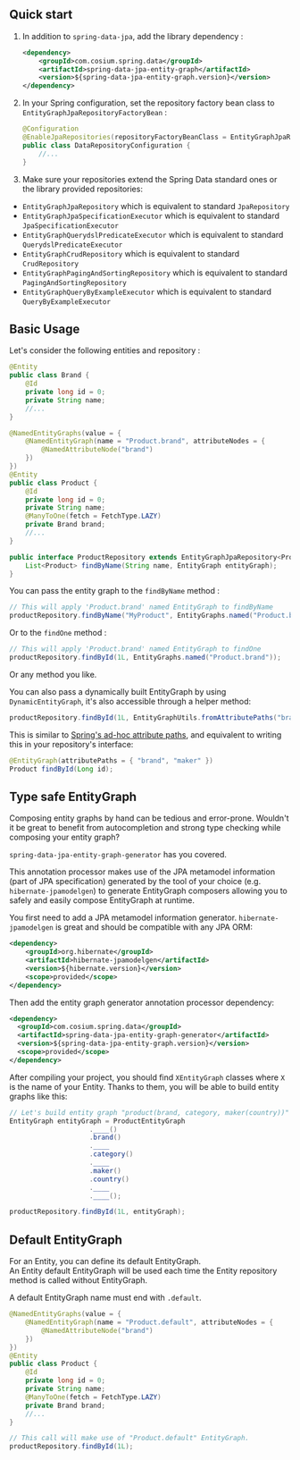## Quick start
1. In addition to `spring-data-jpa`, add the library dependency :
    
    ```xml
    <dependency>
        <groupId>com.cosium.spring.data</groupId>
        <artifactId>spring-data-jpa-entity-graph</artifactId>
        <version>${spring-data-jpa-entity-graph.version}</version>
    </dependency>
    ```
2. In your Spring configuration, set the repository factory bean class to `EntityGraphJpaRepositoryFactoryBean` :
    
    ```java
    @Configuration
    @EnableJpaRepositories(repositoryFactoryBeanClass = EntityGraphJpaRepositoryFactoryBean.class)
    public class DataRepositoryConfiguration {
        //...
    }
    ```
3. Make sure your repositories extend the Spring Data standard ones or the library provided repositories: 
- `EntityGraphJpaRepository` which is equivalent to standard `JpaRepository`
- `EntityGraphJpaSpecificationExecutor` which is equivalent to standard `JpaSpecificationExecutor`
- `EntityGraphQuerydslPredicateExecutor` which is equivalent to standard `QuerydslPredicateExecutor`
- `EntityGraphCrudRepository` which is equivalent to standard `CrudRepository`
- `EntityGraphPagingAndSortingRepository` which is equivalent to standard `PagingAndSortingRepository`
- `EntityGraphQueryByExampleExecutor` which is equivalent to standard `QueryByExampleExecutor`

## Basic Usage

Let's consider the following entities and repository :
```java
@Entity
public class Brand {
    @Id
    private long id = 0;
    private String name;
    //...
}
```
```java
@NamedEntityGraphs(value = {
    @NamedEntityGraph(name = "Product.brand", attributeNodes = {
        @NamedAttributeNode("brand")
    })
})
@Entity
public class Product {
    @Id
    private long id = 0;
    private String name;
    @ManyToOne(fetch = FetchType.LAZY)
    private Brand brand;
    //...
}	
```
```java
public interface ProductRepository extends EntityGraphJpaRepository<Product, Long> {
    List<Product> findByName(String name, EntityGraph entityGraph);
}
```

You can pass the entity graph to the `findByName` method :
```java
// This will apply 'Product.brand' named EntityGraph to findByName
productRepository.findByName("MyProduct", EntityGraphs.named("Product.brand"));
```

Or to the `findOne` method :
```java
// This will apply 'Product.brand' named EntityGraph to findOne
productRepository.findById(1L, EntityGraphs.named("Product.brand"));
```

Or any method you like.

You can also pass a dynamically built EntityGraph by using `DynamicEntityGraph`, it's also accessible through a helper method:

```java
productRepository.findById(1L, EntityGraphUtils.fromAttributePaths("brand", "maker"));
```

This is similar to [Spring's ad-hoc attribute paths](http://docs.spring.io/spring-data/jpa/docs/current/reference/html/#repositories.query-methods.query-property-expressions),
and equivalent to writing this in your repository's interface:
```java
@EntityGraph(attributePaths = { "brand", "maker" })
Product findById(Long id);
```

## Type safe EntityGraph

Composing entity graphs by hand can be tedious and error-prone. Wouldn't it be great to benefit from autocompletion and 
strong type checking while composing your entity graph?

`spring-data-jpa-entity-graph-generator` has you covered. 

This annotation processor makes use of the JPA metamodel information (part of JPA specification) generated by the tool 
of your choice (e.g. `hibernate-jpamodelgen`) to generate EntityGraph composers allowing you to safely and easily compose 
EntityGraph at runtime. 

You first need to add a JPA metamodel information generator. `hibernate-jpamodelgen` is great and should be compatible with
any JPA ORM:
```xml
<dependency>
    <groupId>org.hibernate</groupId>
    <artifactId>hibernate-jpamodelgen</artifactId>
    <version>${hibernate.version}</version>
    <scope>provided</scope>
</dependency>
```

Then add the entity graph generator annotation processor dependency:

```xml
<dependency>
  <groupId>com.cosium.spring.data</groupId>
  <artifactId>spring-data-jpa-entity-graph-generator</artifactId>
  <version>${spring-data-jpa-entity-graph.version}</version>
  <scope>provided</scope>
</dependency>
```

After compiling your project, you should find `XEntityGraph` classes where `X` is the name of your Entity. Thanks to
them, you will be able to build entity graphs like this:

```java
// Let's build entity graph "product(brand, category, maker(country))"
EntityGraph entityGraph = ProductEntityGraph
                    .____()
                    .brand()
                    .____
                    .category()
                    .____
                    .maker()
                    .country()
                    .____
                    .____();

productRepository.findById(1L, entityGraph);
```

## Default EntityGraph

For an Entity, you can define its default EntityGraph.  
An Entity default EntityGraph will be used each time the Entity repository method is called without EntityGraph.  

A default EntityGraph name must end with `.default`. 

```java
@NamedEntityGraphs(value = {
    @NamedEntityGraph(name = "Product.default", attributeNodes = {
        @NamedAttributeNode("brand")
    })
})
@Entity
public class Product {
    @Id
    private long id = 0;
    private String name;
    @ManyToOne(fetch = FetchType.LAZY)
    private Brand brand;
    //...
}	
```
```java
// This call will make use of "Product.default" EntityGraph.
productRepository.findById(1L);
```
